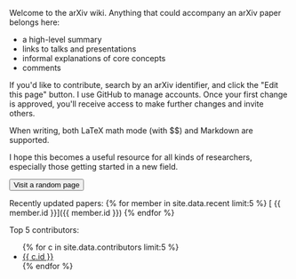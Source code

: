Welcome to the arXiv wiki. Anything that could accompany an arXiv paper belongs here:

* a high-level summary
* links to talks and presentations
* informal explanations of core concepts
* comments

If you'd like to contribute, search by an arXiv identifier, and click the "Edit this page" button. I use GitHub to manage accounts. Once your first change is approved, you'll receive access to make further changes and invite others.

When writing, both LaTeX math mode (with \$\$) and Markdown are supported.

I hope this becomes a useful resource for all kinds of researchers, especially those getting started in a new field.

<p><button id="randompage">Visit a random page</button></p>

Recently updated papers:
{% for member in site.data.recent limit:5 %}
[ {{ member.id }}]({{ member.id }})
{% endfor %}


Top 5 contributors:
<ul>
{% for c in site.data.contributors limit:5 %}
<li><a target="_blank" href="https://github.com/{{ c.id }}">{{ c.id }}</a></li>
{% endfor %}
</ul>
